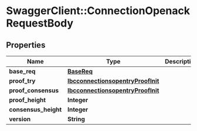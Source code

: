 # SwaggerClient::ConnectionOpenackRequestBody

## Properties
Name | Type | Description | Notes
------------ | ------------- | ------------- | -------------
**base_req** | [**BaseReq**](BaseReq.md) |  | [optional] 
**proof_try** | [**IbcconnectionsopentryProofInit**](IbcconnectionsopentryProofInit.md) |  | [optional] 
**proof_consensus** | [**IbcconnectionsopentryProofInit**](IbcconnectionsopentryProofInit.md) |  | [optional] 
**proof_height** | **Integer** |  | [optional] 
**consensus_height** | **Integer** |  | [optional] 
**version** | **String** |  | [optional] 


